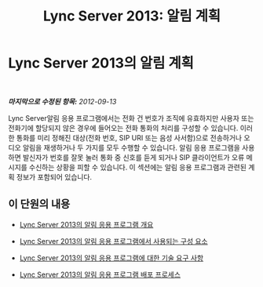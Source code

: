﻿---
title: 'Lync Server 2013: 알림 계획'
TOCTitle: 알림 계획
ms:assetid: eb9f5420-0222-4fe0-81a7-9d249e56cd84
ms:mtpsurl: https://technet.microsoft.com/ko-kr/library/Gg399062(v=OCS.15)
ms:contentKeyID: 49305423
ms.date: 08/10/2015
mtps_version: v=OCS.15
ms.translationtype: HT
---

# Lync Server 2013의 알림 계획

 

_**마지막으로 수정된 항목:** 2012-09-13_

Lync Server알림 응용 프로그램에서는 전화 건 번호가 조직에 유효하지만 사용자 또는 전화기에 할당되지 않은 경우에 들어오는 전화 통화의 처리를 구성할 수 있습니다. 이러한 통화를 미리 정해진 대상(전화 번호, SIP URI 또는 음성 사서함)으로 전송하거나 오디오 알림을 재생하거나 두 가지를 모두 수행할 수 있습니다. 알림 응용 프로그램을 사용하면 발신자가 번호를 잘못 눌러 통화 중 신호를 듣게 되거나 SIP 클라이언트가 오류 메시지를 수신하는 상황을 피할 수 있습니다. 이 섹션에는 알림 응용 프로그램과 관련된 계획 정보가 포함되어 있습니다.

## 이 단원의 내용

  - [Lync Server 2013의 알림 응용 프로그램 개요](lync-server-2013-overview-of-the-announcement-application.md)

  - [Lync Server 2013의 알림 응용 프로그램에서 사용되는 구성 요소](lync-server-2013-components-used-by-the-announcement-application.md)

  - [Lync Server 2013의 알림 응용 프로그램에 대한 기술 요구 사항](lync-server-2013-technical-requirements-for-the-announcement-application.md)

  - [Lync Server 2013의 알림 응용 프로그램 배포 프로세스](lync-server-2013-deployment-process-for-the-announcement-application.md)

